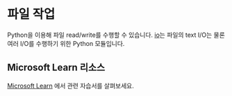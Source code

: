 # 파일 작업

Python을 이용해 파일 read/write를 수행할 수 있습니다. [io](https://docs.python.org/3/library/io.html)는 파일의 text I/O는 물론 여러 I/O를 수행하기 위한 Python 모듈입니다.

## Microsoft Learn 리소스

[Microsoft Learn](https://learn.microsoft.com/?WT.mc_id=python-c9-niner) 에서 관련 자습서를 살펴보세요.
